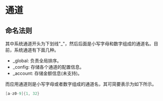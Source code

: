 # 通道

## 命名法则

其中系统通道开头为下划线"_"，然后后面是小写字母和数字组成的通道名。目前，系统通道有下面几种。

- _global: 负责全局排序。
- _config: 存储各个通道的配置信息。
- _account: 存储金额信息(未支持)。

而应用通道则是小写字母或者数字组成的通道名，其可简要表示为如下所示。

```go
[a-z0-9]{1, 32}
```